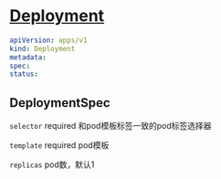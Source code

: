 # [Deployment](https://kubernetes.io/docs/reference/kubernetes-api/workload-resources/deployment-v1/)

```yaml
apiVersion: apps/v1
kind: Deployment
metadata:
spec:
status:
```

## DeploymentSpec

`selector` required 和pod模板标签一致的pod标签选择器

`template` required pod模板

`replicas` pod数，默认1
